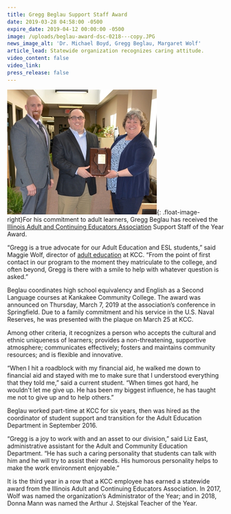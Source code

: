 ```yaml
---
title: Gregg Beglau Support Staff Award
date: 2019-03-28 04:58:00 -0500
expire_date: 2019-04-12 00:00:00 -0500
image: /uploads/beglau-award-dsc-0218---copy.JPG
news_image_alt: 'Dr. Michael Boyd, Gregg Beglau, Margaret Wolf'
article_lead: Statewide organization recognizes caring attitude.
video_content: false
video_link:
press_release: false
---
```


![](/uploads/beglau-award-dsc-0218---copy.JPG){: .float-image-right}For his commitment to adult learners, Gregg Beglau has received the [Illinois Adult and Continuing Educators Association](https://www.iacea.net/) Support Staff of the Year Award.

“Gregg is a true advocate for our Adult Education and ESL students,” said Maggie Wolf, director of [adult education](https://adulted.kcc.edu/) at KCC. “From the point of first contact in our program to the moment they matriculate to the college, and often beyond, Gregg is there with a smile to help with whatever question is asked.”

Beglau coordinates high school equivalency and English as a Second Language courses at Kankakee Community College. The award was announced on Thursday, March 7, 2019 at the association’s conference in Springfield. Due to a family commitment and his service in the U.S. Naval Reserves, he was presented with the plaque on March 25 at KCC.

Among other criteria, it recognizes a person who accepts the cultural and ethnic uniqueness of learners; provides a non-threatening, supportive atmosphere; communicates effectively; fosters and maintains community resources; and is flexible and innovative.

“When I hit a roadblock with my financial aid, he walked me down to financial aid and stayed with me to make sure that I understood everything that they told me,” said a current student. “When times got hard, he wouldn't let me give up. He has been my biggest influence, he has taught me not to give up and to help others.”

Beglau worked part-time at KCC for six years, then was hired as the coordinator of student support and transition for the Adult Education Department in September 2016.

“Gregg is a joy to work with and an asset to our division,” said Liz East, administrative assistant for the Adult and Community Education Department. “He has such a caring personality that students can talk with him and he will try to assist their needs. His humorous personality helps to make the work environment enjoyable.”

It is the third year in a row that a KCC employee has earned a statewide award from the Illinois Adult and Continuing Educators Association. In 2017, Wolf was named the organization’s Administrator of the Year; and in 2018, Donna Mann was named the Arthur J. Stejskal Teacher of the Year.